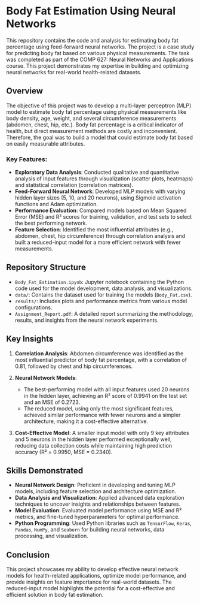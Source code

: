 # Body Fat Estimation Using Neural Networks

This repository contains the code and analysis for estimating body fat percentage using feed-forward neural networks. The project is a case study for predicting body fat based on various physical measurements. The task was completed as part of the COMP 627: Neural Networks and Applications course. This project demonstrates my expertise in building and optimizing neural networks for real-world health-related datasets.

## Overview

The objective of this project was to develop a multi-layer perceptron (MLP) model to estimate body fat percentage using physical measurements like body density, age, weight, and several circumference measurements (abdomen, chest, hip, etc.). Body fat percentage is a critical indicator of health, but direct measurement methods are costly and inconvenient. Therefore, the goal was to build a model that could estimate body fat based on easily measurable attributes.

### Key Features:
- **Exploratory Data Analysis**: Conducted qualitative and quantitative analysis of input features through visualization (scatter plots, heatmaps) and statistical correlation (correlation matrices).
- **Feed-Forward Neural Network**: Developed MLP models with varying hidden layer sizes (5, 10, and 20 neurons), using Sigmoid activation functions and Adam optimization.
- **Performance Evaluation**: Compared models based on Mean Squared Error (MSE) and R² scores for training, validation, and test sets to select the best performing network.
- **Feature Selection**: Identified the most influential attributes (e.g., abdomen, chest, hip circumference) through correlation analysis and built a reduced-input model for a more efficient network with fewer measurements.

## Repository Structure

- `Body_Fat_Estimation.ipynb`: Jupyter notebook containing the Python code used for the model development, data analysis, and visualizations.
- `data/`: Contains the dataset used for training the models (`Body_Fat.csv`).
- `results/`: Includes plots and performance metrics from various model configurations.
- `Assignment_Report.pdf`: A detailed report summarizing the methodology, results, and insights from the neural network experiments.

## Key Insights

1. **Correlation Analysis**: Abdomen circumference was identified as the most influential predictor of body fat percentage, with a correlation of 0.81, followed by chest and hip circumferences.
   
2. **Neural Network Models**: 
   - The best-performing model with all input features used 20 neurons in the hidden layer, achieving an R² score of 0.9941 on the test set and an MSE of 0.2723.
   - The reduced model, using only the most significant features, achieved similar performance with fewer neurons and a simpler architecture, making it a cost-effective alternative.

3. **Cost-Effective Model**: A smaller input model with only 9 key attributes and 5 neurons in the hidden layer performed exceptionally well, reducing data collection costs while maintaining high prediction accuracy (R² = 0.9950, MSE = 0.2340).

## Skills Demonstrated

- **Neural Network Design**: Proficient in developing and tuning MLP models, including feature selection and architecture optimization.
- **Data Analysis and Visualization**: Applied advanced data exploration techniques to uncover insights and relationships between features.
- **Model Evaluation**: Evaluated model performance using MSE and R² metrics, and fine-tuned hyperparameters for optimal performance.
- **Python Programming**: Used Python libraries such as `TensorFlow`, `Keras`, `Pandas`, `NumPy`, and `Seaborn` for building neural networks, data processing, and visualization.

## Conclusion

This project showcases my ability to develop effective neural network models for health-related applications, optimize model performance, and provide insights on feature importance for real-world datasets. The reduced-input model highlights the potential for a cost-effective and efficient solution in body fat estimation.
